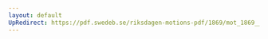 ```yaml
---
layout: default
UpRedirect: https://pdf.swedeb.se/riksdagen-motions-pdf/1869/mot_1869__ak__00250/mot_1869__ak__00250_002.pdf
---
```

